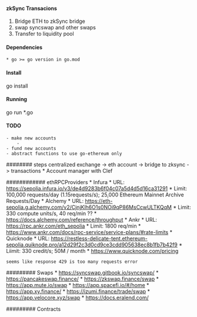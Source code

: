 #### zkSync Transacions

1. Bridge ETH to zkSync bridge
2. swap syncswap and other swaps
3. Transfer to liquidity pool

#### Dependencies
    * go >= go version in go.mod

#### Install
go install

#### Running
go run *.go

#### TODO
    - make new accounts
        - 
    - fund new accounts
    - abstract functions to use go-ethereum only


######## steps
centralized exchange -> eth account -> bridge to zksync -> transactions
    * Account manager with Clef

############ ethRPCProviders
    * Infura
        * URL: https://sepolia.infura.io/v3/de4d9283b6f04c07a5d4d5d16ca31291
        * Limit: 100,000 requests/day (1.15requests/s); 25,000 Ethereum Mainnet Archive Requests/Day
    * Alchemy
        * URL: https://eth-sepolia.g.alchemy.com/v2/CjnjKlh6O1s0NOi9qP86MsCcwULTKQqM
        * Limit: 330 compute units/s, 40 req/min ??
            * https://docs.alchemy.com/reference/throughput
    * Ankr
        * URL: https://rpc.ankr.com/eth_sepolia
        * Limit: 1800 req/min
            * https://www.ankr.com/docs/rpc-service/service-plans/#rate-limits
    * Quicknode
        * URL: https://restless-delicate-tent.ethereum-sepolia.quiknode.pro/a12d29f2c3d0cd9ce3cdd905638ec8b1fb7b42f9
        * Liimit: 330 credit/s; 50M / month
            * https://www.quicknode.com/pricing

    seems like response 429 is too many requests error

######### Swaps
    * https://syncswap.gitbook.io/syncswap/
    * https://pancakeswap.finance/
    * https://zkswap.finance/swap
    * https://app.mute.io/swap
    * https://app.spacefi.io/#/home
    * https://app.xy.finance/
    * https://izumi.finance/trade/swap
    * https://app.velocore.xyz/swap
    * https://docs.eralend.com/

######### Contracts
